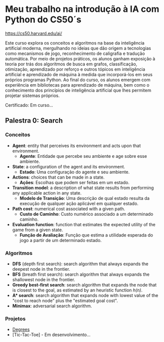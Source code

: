 # Meu trabalho na introdução à IA com Python do CS50´s

https://cs50.harvard.edu/ai/

Este curso explora os conceitos e algoritmos na base da inteligência artificial moderna, mergulhando no
ideias que dão origem a tecnologias como mecanismos de jogo, reconhecimento de caligrafia e tradução automática.
Por meio de projetos práticos, os alunos ganham exposição à teoria por trás dos algoritmos de busca em grafos, classificação,
otimização, aprendizado por reforço e outros tópicos em inteligência artificial e aprendizado de máquina à medida que
incorporá-los em seus próprios programas Python. Ao final do curso, os alunos emergem com experiência em bibliotecas para
aprendizado de máquina, bem como o conhecimento dos princípios de inteligência artificial que lhes permitem projetar
sistemas próprios.
 
Certificado:
Em curso...

## Palestra 0: Search

### Conceitos
- **Agent**: entity that perceives its environment and acts upon that environment.
  - **Agente**: Entidade que percebe seu ambiente e age sobre esse ambiente.
- **State**: a configuration of the agent and its environment.
  - **Estado**: Uma configuração do agente e seu ambiente.
- **Actions**: choices that can be made in a state.
  - **Ações**: Escolhas que podem ser feitas em um estado.
- **Transition model**: a description of what state results from performing any applicable action in any state.
  - **Modelo de Transição**: Uma descrição de qual estado resulta da execução de qualquer ação aplicável em qualquer estado.
- **Path cost**: numerical cost associated with a given path.
  - **Custo de Caminho**: Custo numérico associado a um determinado caminho.
- **Evaluation function**: function that estimates the expected utility of the game from a given state.
  - **Função de Avaliação**: Função que estima a utilidade esperada do jogo a partir de um determinado estado.

### Algoritmos
- **DFS** (depth first search): search algorithm that always expands the deepest node in the frontier.
- **BFS** (breath first search): search algorithm that always expands the shallowest node in the frontier.
- **Greedy best-first search**: search algorithm that expands the node that is closest to the goal, as estimated by an
 heuristic function _h(n)_.
- **A\* search**: search algorithm that expands node with lowest value of the "cost to reach node" plus the "estimated
 goal
 cost".
- **Minimax**: adversarial search algorithm.

### Projetos
- [Degrees](https://github.com/GladsonAmeno/Inteligencia-Artificial-IA-/tree/main/degrees)
- [Tic-Tac-Toe] - Em desenvolvimento...
